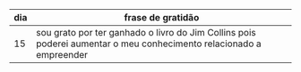 
| dia | frase de gratidão                                                                                                  |
| --- | ------------------------------------------------------------------------------------------------------------------ |
| 15  | sou grato por ter ganhado o livro do Jim Collins pois poderei aumentar o meu conhecimento relacionado a empreender |
